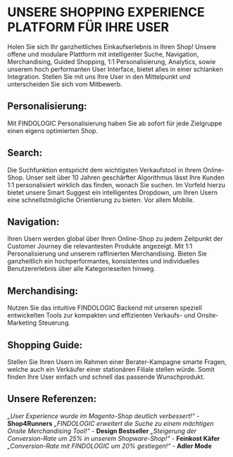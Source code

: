 # UNSERE SHOPPING EXPERIENCE PLATFORM FÜR IHRE USER

Holen Sie sich Ihr ganzheitliches Einkaufserlebnis in Ihren Shop!
Unsere offene und modulare Plattform mit intelligenter Suche, Navigation, Merchandising, Guided Shopping, 1:1 Personalisierung, Analytics, sowie unserem hoch performanten User Interface, bietet alles in einer schlanken Integration.
Stellen Sie mit uns Ihre User in den Mittelpunkt und unterscheiden Sie sich vom Mitbewerb.

## Personalisierung:
Mit FINDOLOGIC Personalisierung haben Sie ab sofort für jede Zielgruppe einen eigens optimierten Shop.

## Search:
Die Suchfunktion entspricht dem wichtigsten Verkaufstool in Ihrem Online-Shop. Unser seit über 10 Jahren geschärfter Algorithmus lässt Ihre Kunden 1:1 personalisiert wirklich das finden, wonach Sie suchen. Im Vorfeld hierzu bietet unsere Smart Suggest ein intelligentes Dropdown, um Ihren Usern eine schnellstmögliche Orientierung zu bieten. Vor allem Mobile.

## Navigation:
Ihren Usern werden global über Ihren Online-Shop zu jedem Zeitpunkt der Customer Journey die relevantesten Produkte angezeigt. Mit 1:1 Personalisierung und unserem raffinierten Merchandising. Bieten Sie ganzheitlich ein hochperformantes, konsistentes und individuelles Benutzererlebnis über alle Kategorieseiten hinweg.

## Merchandising:
Nutzen Sie das intuitive FINDOLOGIC Backend mit unseren speziell entwickelten Tools zur kompakten und effizienten Verkaufs- und Onsite-Marketing Steuerung.

## Shopping Guide:
Stellen Sie Ihren Usern im Rahmen einer Berater-Kampagne smarte Fragen, welche auch ein Verkäufer einer stationären Filiale stellen würde. Somit finden Ihre User einfach und schnell das passende Wunschprodukt.

## Unsere Referenzen:
*„User Experience wurde im Magento-Shop deutlich verbessert!“* -  **Shop4Runners**
*„FINDOLOGIC erweitert die Suche zu einem mächtigen Onsite Merchandising Tool!“* - **Design Bestseller**
*„Steigerung der Conversion-Rate um 25% in unserem Shopware-Shop!“* - **Feinkost Käfer**
*„Conversion-Rate mit FINDOLOGIC um 20% gestiegen!“* - **Adler Mode**
